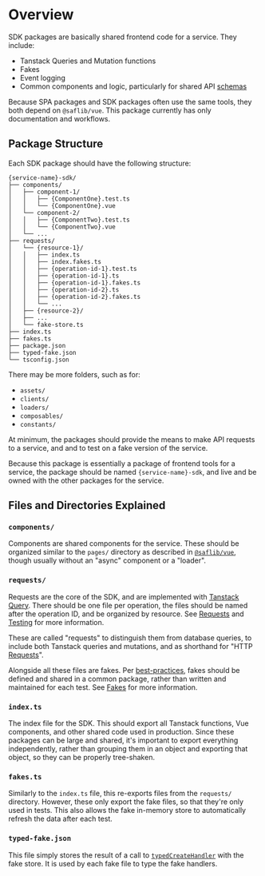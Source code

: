 # Overview

SDK packages are basically shared frontend code for a service. They include:

- Tanstack Queries and Mutation functions
- Fakes
- Event logging
- Common components and logic, particularly for shared API [schemas](../../openapi/docs/01-overview.md#schemas)

Because SPA packages and SDK packages often use the same tools, they both depend on `@saflib/vue`. This package currently has only documentation and workflows.

## Package Structure

Each SDK package should have the following structure:

```
{service-name}-sdk/
├── components/
│   ├── component-1/
│   │   ├── {ComponentOne}.test.ts
│   │   └── {ComponentOne}.vue
│   └── component-2/
│   │   ├── {ComponentTwo}.test.ts
│   │   └── {ComponentTwo}.vue
│   └── ...
├── requests/
│   └── {resource-1}/
│   │   ├── index.ts
│   │   ├── index.fakes.ts
│   │   ├── {operation-id-1}.test.ts
│   │   ├── {operation-id-1}.ts
│   │   ├── {operation-id-1}.fakes.ts
│   │   ├── {operation-id-2}.ts
│   │   ├── {operation-id-2}.fakes.ts
│   │   └── ...
│   ├── {resource-2}/
│   ├── ...
│   └── fake-store.ts
├── index.ts
├── fakes.ts
├── package.json
├── typed-fake.json
└── tsconfig.json
```

There may be more folders, such as for:

- `assets/`
- `clients/`
- `loaders/`
- `composables/`
- `constants/`

At minimum, the packages should provide the means to make API requests to a service, and and to test on a fake version of the service.

Because this package is essentially a package of frontend tools for a service, the package should be named `{service-name}-sdk`, and live and be owned with the other packages for the service.

## Files and Directories Explained

### `components/`

Components are shared components for the service. These should be organized similar to the `pages/` directory as described in [`@saflib/vue`](../../vue/docs/01-overview.md#pages), though usually without an "async" component or a "loader".

### `requests/`

Requests are the core of the SDK, and are implemented with [Tanstack Query](https://tanstack.com/query/latest/docs/framework/vue/overview). There should be one file per operation, the files should be named after the operation ID, and be organized by resource. See [Requests](./02-requests.md) and [Testing](./03-testing.md) for more information.

These are called "requests" to distinguish them from database queries, to include both Tanstack queries and mutations, and as shorthand for "HTTP [Requests](https://developer.mozilla.org/en-US/docs/Web/API/Request)".

Alongside all these files are fakes. Per [best-practices](../../best-practices.md#build-and-maintain-fakes-stubs-and-adapters-for-service-boundaries), fakes should be defined and shared in a common package, rather than written and maintained for each test. See [Fakes](./04-fakes.md) for more information.

### `index.ts`

The index file for the SDK. This should export all Tanstack functions, Vue components, and other shared code used in production. Since these packages can be large and shared, it's important to export everything independently, rather than grouping them in an object and exporting that object, so they can be properly tree-shaken.

### `fakes.ts`

Similarly to the `index.ts` file, this re-exports files from the `requests/` directory. However, these only export the fake files, so that they're only used in tests. This also allows the fake in-memory store to automatically refresh the data after each test.

### `typed-fake.json`

This file simply stores the result of a call to [`typedCreateHandler`](../../vue/docs/ref/@saflib/vue/testing/functions/typedCreateHandler.md) with the fake store. It is used by each fake file to type the fake handlers.
